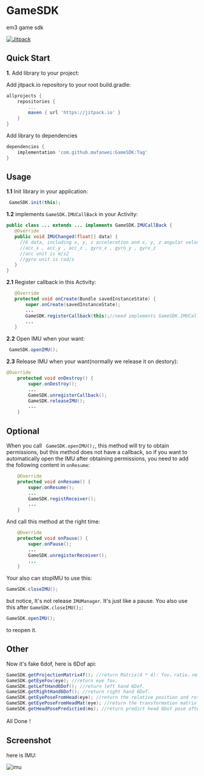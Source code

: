 # GameSDK
em3 game sdk


[![Jitpack](https://jitpack.io/v/mafanwei/GameSDK.svg)](https://jitpack.io/#mafanwei/GameSDK)

## Quick Start

**1.** Add library to your project:

Add jitpack.io repository to your root build.gradle:
```gradle
allprojects {
    repositories {
        ...
        maven { url 'https://jitpack.io' }
    }
}
```
Add library to dependencies
```gradle
dependencies {
    implementation 'com.github.mafanwei:GameSDK:Tag'
}
```
## Usage
**1.1** Init library in your application:
```java
 GameSDK.init(this);
 ```
 **1.2** implements ```GameSDK.IMUCallBack``` in your Activity:
 ```java
 public class ... extends ... implements GameSDK.IMUCallBack {
    @Override
    public void IMUChanged(float[] data) {
      //6 data, including x, y, z acceleration and x, y, z angular velocity. The sequence is as follows:
      //acc_x , acc_y , acc_z , gyro_x , gyro_y , gyro_z
      //acc unit is m/s2
      //gyro unit is rad/s
    }
 }
 ```
 **2.1** Register callback in this Activity:
 ```java
    @Override
    protected void onCreate(Bundle savedInstanceState) {
        super.onCreate(savedInstanceState);
        ...
        GameSDK.registerCallback(this);//need implements GameSDK.IMUCallBack
        ...
    }
```
**2.2** Open IMU when your want:
```java
 GameSDK.openIMU();
```
**2.3** Release IMU when your want(normally we release it on destory):
```java
@Override
    protected void onDestroy() {
        super.onDestroy();
        ...
        GameSDK.unregisterCallback();
        GameSDK.releaseIMU();
        ...
    }
```
## Optional
When you call ``` GameSDK.openIMU();```, this method will try to obtain permissions, but this method does not have a callback, so if you want to automatically open the IMU after obtaining permissions, you need to add the following content in ```onResume```:
```java
    @Override
    protected void onResume() {
        super.onResume();
        ...
        GameSDK.registReceiver();
        ...
    }
```
And call this method at the right time:
```java
    @Override
    protected void onPause() {
        super.onPause();
        ...
        GameSDK.unregisterReceiver();
        ...
    }
```
Your also can stopIMU to use this:
```java
GameSDK.closeIMU();
```
but notice, It's not release ```IMUManager```. It's just like a pause. You also use this after ```GameSDK.closeIMU();```:
```java
GameSDK.openIMU();
```
to reopen it.

## Other
Now it's fake 6dof, here is 6Dof api:
```java
GameSDK.getProjectionMatrix4f(); //return Matrix(4 * 4): fov，ratio，near，far
GameSDK.getEyeFov(eye); //return eye fov.
GameSDK.getLeftHand6Dof(); //return left hand 6Dof.
GameSDK.getRightHand6Dof(); //return right hand 6Dof.
GameSDK.getEyePoseFromHead(eye); //return the relative position and rotation of an eye
GameSDK.getEyePoseFromHeadMat(eye); //return the transformation matrix of the opposite head of an eye (4 * 4)
GameSDK.getHeadPosePredictied(ms); //return predict head 6Dof pose after given ms.
```

All Done！
## Screenshot
here is IMU:

![imu](https://raw.githubusercontent.com/mafanwei/GameSDK/master/screenshot/imu.png)
